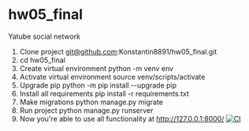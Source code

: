 # hw05_final
Yatube social network


1. Clone project 
git@github.com:Konstantin8891/hw05_final.git
2. cd hw05_final
3. Create virtual environment 
python -m venv env
4. Activate virtual environment 
source venv/scripts/activate
5. Upgrade pip 
python -m pip install --upgrade pip
6. Install all requirements 
pip install -r requirements.txt
7. Make migrations
python manage.py migrate
8. Run project
python manage.py runserver
9. Now you're able to use all functionality at 
http://127.0.0.1:8000/
[![CI](https://github.com/yandex-praktikum/hw05_final/actions/workflows/python-app.yml/badge.svg?branch=master)](https://github.com/yandex-praktikum/hw05_final/actions/workflows/python-app.yml)
